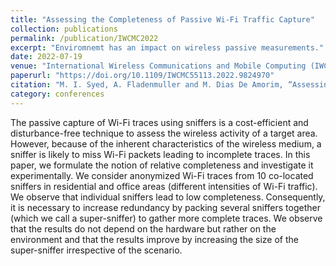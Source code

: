 ```yaml
---
title: "Assessing the Completeness of Passive Wi-Fi Traffic Capture"
collection: publications
permalink: /publication/IWCMC2022
excerpt: "Enviromnemt has an impact on wireless passive measurements."
date: 2022-07-19
venue: "International Wireless Communications and Mobile Computing (IWCMC)"
paperurl: "https://doi.org/10.1109/IWCMC55113.2022.9824970"
citation: "M. I. Syed, A. Fladenmuller and M. Dias De Amorim, “Assessing the Completeness of Passive Wi-Fi Traffic Capture,” 2022 International Wireless Communications and Mobile Computing (IWCMC), Dubrovnik, Croatia, 2022, pp. 961-966, doi: 10.1109/IWCMC55113.2022.9824970."
category: conferences
---
```


The passive capture of Wi-Fi traces using sniffers is a cost-efficient and disturbance-free technique to assess the wireless activity of a target area. However, because of the inherent characteristics of the wireless medium, a sniffer is likely to miss Wi-Fi packets leading to incomplete traces. In this paper, we formulate the notion of relative completeness and investigate it experimentally. We consider anonymized Wi-Fi traces from 10 co-located sniffers in residential and office areas (different intensities of Wi-Fi traffic). We observe that individual sniffers lead to low completeness. Consequently, it is necessary to increase redundancy by packing several sniffers together (which we call a super-sniffer) to gather more complete traces. We observe that the results do not depend on the hardware but rather on the environment and that the results improve by increasing the size of the super-sniffer irrespective of the scenario.
